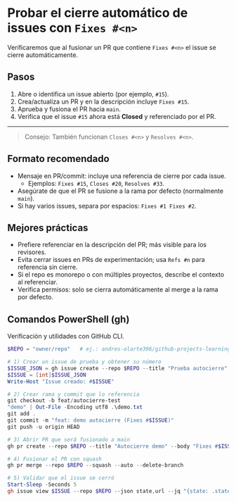 # Probar el cierre automático de issues con `Fixes #<n>`

Verificaremos que al fusionar un PR que contiene `Fixes #<n>` el issue se cierre automáticamente.

## Pasos

1. Abre o identifica un issue abierto (por ejemplo, `#15`).
2. Crea/actualiza un PR y en la descripción incluye `Fixes #15`.
3. Aprueba y fusiona el PR hacia `main`.
4. Verifica que el issue `#15` ahora está **Closed** y referenciado por el PR.

---

> Consejo: También funcionan `Closes #<n>` y `Resolves #<n>`.

## Formato recomendado

- Mensaje en PR/commit: incluye una referencia de cierre por cada issue.
	- Ejemplos: `Fixes #15`, `Closes #20`, `Resolves #33`.
- Asegúrate de que el PR se fusione a la rama por defecto (normalmente `main`).
- Si hay varios issues, separa por espacios: `Fixes #1 Fixes #2`.

## Mejores prácticas

- Prefiere referenciar en la descripción del PR; más visible para los revisores.
- Evita cerrar issues en PRs de experimentación; usa `Refs #n` para referencia sin cierre.
- Si el repo es monorepo o con múltiples proyectos, describe el contexto al referenciar.
- Verifica permisos: solo se cierra automáticamente al merge a la rama por defecto.

## Comandos PowerShell (gh)

Verificación y utilidades con GitHub CLI.

```powershell
$REPO = "owner/repo"   # ej.: andres-olarte396/github-projects-learning

# 1) Crear un issue de prueba y obtener su número
$ISSUE_JSON = gh issue create --repo $REPO --title "Prueba autocierre" --body "Se cerrará al fusionar PR." --json number --jq .
$ISSUE = [int]$ISSUE_JSON
Write-Host "Issue creado: #$ISSUE"

# 2) Crear rama y commit que lo referencia
git checkout -b feat/autocierre-test
"demo" | Out-File -Encoding utf8 .\demo.txt
git add .
git commit -m "feat: demo autocierre (Fixes #$ISSUE)"
git push -u origin HEAD

# 3) Abrir PR que será fusionado a main
gh pr create --repo $REPO --title "Autocierre demo" --body "Fixes #$ISSUE" --base main --head feat/autocierre-test

# 4) Fusionar el PR con squash
gh pr merge --repo $REPO --squash --auto --delete-branch

# 5) Validar que el issue se cerró
Start-Sleep -Seconds 5
gh issue view $ISSUE --repo $REPO --json state,url --jq "{state: .state, url: .url}"
```

